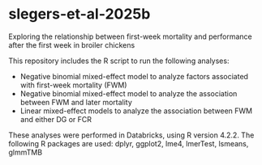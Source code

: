 # slegers-et-al-2025b
Exploring the relationship between first-week mortality and performance after the first week in broiler chickens

This repository includes the R script to run the following analyses:
- Negative binomial mixed-effect model to analyze factors associated with first-week mortality (FWM)
- Negative binomial mixed-effect model to analyze the association between FWM and later mortality
- Linear mixed-effect models to analyze the association between FWM and either DG or FCR

These analyses were performed in Databricks, using R version 4.2.2. The following R packages are used: dplyr, ggplot2, lme4, lmerTest, lsmeans, glmmTMB
